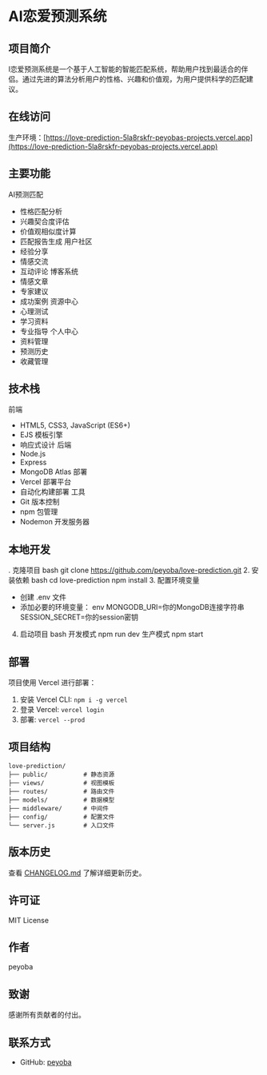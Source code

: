 # AI恋爱预测系统
## 项目简介
I恋爱预测系统是一个基于人工智能的智能匹配系统，帮助用户找到最适合的伴侣。通过先进的算法分析用户的性格、兴趣和价值观，为用户提供科学的匹配建议。
## 在线访问
 生产环境：[https://love-prediction-5la8rskfr-peyobas-projects.vercel.app](https://love-prediction-5la8rskfr-peyobas-projects.vercel.app)
## 主要功能
 AI预测匹配
 * 性格匹配分析
 * 兴趣契合度评估
 * 价值观相似度计算
 * 匹配报告生成
 用户社区
 * 经验分享
 * 情感交流
 * 互动评论
 博客系统
 * 情感文章
 * 专家建议
 * 成功案例
 资源中心
 * 心理测试
 * 学习资料
 * 专业指导
 个人中心
 * 资料管理
 * 预测历史
 * 收藏管理
## 技术栈
 前端
 * HTML5, CSS3, JavaScript (ES6+)
 * EJS 模板引擎
 * 响应式设计
 后端
 * Node.js
 * Express
 * MongoDB Atlas
 部署
 * Vercel 部署平台
 * 自动化构建部署
 工具
 * Git 版本控制
 * npm 包管理
 * Nodemon 开发服务器
## 本地开发
. 克隆项目
bash
git clone https://github.com/peyoba/love-prediction.git
2. 安装依赖
bash
cd love-prediction
npm install
3. 配置环境变量
- 创建 .env 文件
- 添加必要的环境变量：
env
MONGODB_URI=你的MongoDB连接字符串
SESSION_SECRET=你的session密钥

4. 启动项目
bash
开发模式
npm run dev
生产模式
npm start

## 部署
项目使用 Vercel 进行部署：
1. 安装 Vercel CLI: `npm i -g vercel`
2. 登录 Vercel: `vercel login`
3. 部署: `vercel --prod`

## 项目结构
```
love-prediction/
├── public/          # 静态资源
├── views/           # 视图模板
├── routes/          # 路由文件
├── models/          # 数据模型
├── middleware/      # 中间件
├── config/          # 配置文件
└── server.js        # 入口文件
```

## 版本历史
查看 [CHANGELOG.md](CHANGELOG.md) 了解详细更新历史。

## 许可证
MIT License

## 作者
peyoba

## 致谢
感谢所有贡献者的付出。

## 联系方式
- GitHub: [peyoba](https://github.com/peyoba)